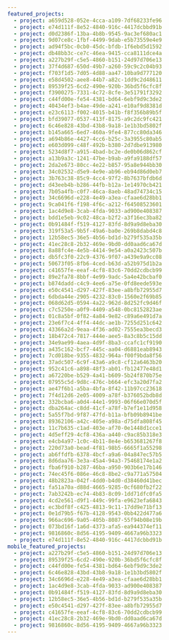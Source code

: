 ```yaml
---
featured_projects:
  - project: a659d528-052e-4cca-a109-7df68233fe96
  - project: e74d111f-8e52-4840-916c-4417dcbbd91b
  - project: d0d2386f-13ba-4b8b-9545-9ac3ef680ac1
  - project: 9d07ce8c-1fbf-4499-9dab-e5b73559e4e9
  - project: ad94f5bc-0cb0-45dc-bfdb-1f6ebd5d1592
  - project: db48bb3c-ce7c-46ea-9415-cca8111dce4a
  - project: a227b29f-c5e5-4860-b151-24d97d706e13
  - project: 37f4d687-650d-49b7-a260-59c9c2c04b93
  - project: f703f1d5-7d05-4d88-aa47-10ba9d777120
  - project: e58d4502-aee8-44b7-a82c-1dd9c2d48611
  - project: 89539f25-6cd2-490e-920b-36bd5f6cfc8f
  - project: f3900275-7331-4c72-8cfe-3e51791f3292
  - project: c44fd00e-fe54-4381-bd64-6ebf9d9c3de2
  - project: 40434ef3-b4ae-49de-a241-e10af9d8381d
  - project: e23c6113-f002-4015-b41b-f8f356b89b5f
  - project: bfd39077-0537-413f-8175-a9c2dc9fc421
  - project: 6c46e828-43bd-43b8-9a18-1e1b3bd5802f
  - project: b145a665-6ed7-460a-9fe4-877cc80da346
  - project: a694b86e-4427-4cc6-b25c-3a3955c80ab5
  - project: e603d099-c48f-492b-b380-2d7dbe913980
  - project: 5234d8f7-a915-4bad-bc2e-de0b06d862cf
  - project: a13b9a3c-1241-47be-b9ab-a9fa9188df57
  - project: 2da2e673-80cc-4e22-b857-95a8e944bb30
  - project: 34c02532-d5e9-4e9e-ab96-eb94d86d0eb7
  - project: 3b763c38-85c9-4cc4-97f2-8b7637bfdb6d
  - project: d43eeb4b-b286-44fb-b12a-1e14970cb421
  - project: 7b05a4fb-c0f7-46ca-8aeb-48ad74734c15
  - project: 34c6696d-e228-4e49-a3ea-cfaae6d28bb1
  - project: 9ca041f6-f198-4f6c-a212-f64508523601
  - project: 1ac4d9e8-3cab-4fda-9033-ad900e408387
  - project: bdd1e5eb-9c02-48ca-b2f2-a3f16ec3ba82
  - project: 0b91484f-f519-4127-83fd-8d9a9d8eba30
  - project: 319f53a5-9b5f-49a6-ba0e-269b8dabd4c8
  - project: 12b58ec5-36e5-4b56-bd1d-b279f535a35b
  - project: 41ec28c8-2b32-469e-9bd0-dd0aad6ca67d
  - project: 8a88fc4e-4e5b-4414-9e54-a0a2423c507b
  - project: db5fc3f0-22c9-4376-9f07-a439e9a9cc08
  - project: 50673f05-8fb6-4ced-b63d-a52b975d1b2a
  - project: c41657fe-eeaf-4cf8-83c6-70dd2cdbcb99
  - project: 89e2fa78-8bbf-4e99-9adc-5a4e42bcbaf0
  - project: b874dadd-c4c9-4ee6-a75e-0fd8eede593e
  - project: e50c4541-d297-427f-83ee-a8bfb72955d7
  - project: 6dbda44e-2905-4232-83c0-1560e2f69b85
  - project: 068d62d5-0594-4a22-962d-8d252fc9d46f
  - project: c7c5250e-a0f9-4409-a548-0bc8152823ae
  - project: 01c8a5bf-0f82-4a84-9e82-c89a6e491d7a
  - project: 23e6f7c4-4ff4-44dc-ae1b-7255d251c642
  - project: 43366a2d-9eaa-4f36-ad02-7555ea3becd3
  - project: 18b472c4-7817-444e-aee5-8a3c8b5c15dd
  - project: 34e9ae99-4aea-4d9f-8ba3-ccafc1cf9190
  - project: a435c162-bcf7-445c-aa04-d6881eab8943
  - project: 7cd018be-9355-4832-964a-f00f9bda8f56
  - project: 37adc507-6c9f-43a6-a9c8-cf12a6463b20
  - project: 952c41c6-a898-48f3-ab01-fb12477e48d1
  - project: a67220be-b529-4a41-b609-5b24f870b75e
  - project: 07955c5d-9d8c-476c-b664-efc3a20d7fa2
  - project: ae47f6b1-a5ba-4bfa-8f42-11b97cc23618
  - project: 7f4d12d6-2e05-4009-a78f-b376052bdb8d
  - project: 332bcba6-a0d4-44e1-9993-06f66e070d5f
  - project: dba264ac-c8dd-41cf-a78f-b7ef1e11d958
  - project: 5a55f7bd-9f87-47fd-b11a-bfb09b8941be
  - project: 89362106-a42c-405e-a98a-d75dfa808f45
  - project: 11c7b635-c1ad-403e-af70-0e1448d1cce1
  - project: 4d5eff29-4cf8-436a-a440-c9ac85b318e3
  - project: e4cb4a97-1c0c-4b11-8e4e-b653681267f8
  - project: 220d73a0-bead-4f81-98b5-6665f1a55298
  - project: ab6ffdfb-6378-4bcf-a9a6-04a847ec57b5
  - project: 8d6daa76-3e3a-45a4-94a3-75468174e1a2
  - project: fba6f910-b287-46ba-a950-903b6e17b146
  - project: 74ec45f6-086e-46c8-8be2-c9a771a57504
  - project: 48b2823a-042f-4dd0-b4d0-d38460d41bec
  - project: fa51a70a-d88d-4665-9285-0cf680fb2f22
  - project: 7ab3242b-ec74-4b83-8c09-1dd71dfc0fa5
  - project: 4cd2e561-d9f1-449c-99fa-e9623efa6843
  - project: ec3bdf8f-c425-4813-9c11-17dd9e71bf13
  - project: 0e1d79b5-f67b-4128-9543-0bb422d477a6
  - project: 966ac696-9a05-405b-8087-55f94b08e19b
  - project: 073bd16f-1a6d-4373-afa5-ea944374ef11
  - project: 9816860c-8d56-4195-9409-4667a96b3323
  - project: e74d111f-8e52-4840-916c-4417dcbbd91b
mobile_featured_projects:
  - project: a227b29f-c5e5-4860-b151-24d97d706e13
  - project: 89539f25-6cd2-490e-920b-36bd5f6cfc8f
  - project: c44fd00e-fe54-4381-bd64-6ebf9d9c3de2
  - project: 6c46e828-43bd-43b8-9a18-1e1b3bd5802f
  - project: 34c6696d-e228-4e49-a3ea-cfaae6d28bb1
  - project: 1ac4d9e8-3cab-4fda-9033-ad900e408387
  - project: 0b91484f-f519-4127-83fd-8d9a9d8eba30
  - project: 12b58ec5-36e5-4b56-bd1d-b279f535a35b
  - project: e50c4541-d297-427f-83ee-a8bfb72955d7
  - project: c41657fe-eeaf-4cf8-83c6-70dd2cdbcb99
  - project: 41ec28c8-2b32-469e-9bd0-dd0aad6ca67d
  - project: 9816860c-8d56-4195-9409-4667a96b3323
---
```

